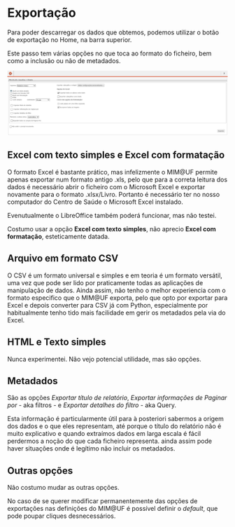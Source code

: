 # Exportação

Para poder descarregar os dados que obtemos, podemos utilizar o botão de exportação no Home, na barra superior.

Este passo tem várias opções no que toca ao formato do ficheiro, bem como a inclusão ou não de metadados.

![Menu de exportação do MIM@UF](images/Menu_Exportação.png)

## Excel com texto simples e Excel com formatação

O formato Excel é bastante prático, mas infelizmente o MIM@UF permite apenas exportar num formato antigo .xls, pelo que para a correta leitura dos dados é necessário abrir o ficheiro com o Microsoft Excel e exportar novamente para o formato .xlsx/Livro. Portanto é necessário ter no nosso computador do Centro de Saúde o Microsoft Excel instalado.

Evenutualmente o LibreOffice também poderá funcionar, mas não testei.

Costumo usar a opção **Excel com texto simples**, não aprecio **Excel com formatação**, esteticamente datada.

## Arquivo em formato CSV

O CSV é um formato universal e simples e em teoria é um formato versátil, uma vez que pode ser lido por praticamente todas as aplicações de manipulação de dados. Ainda assim, não tenho o melhor experiencia com o formato especifico que o MIM@UF exporta, pelo que opto por exportar para Excel e depois converter para CSV já com Python, especialmente por habitualmente tenho tido mais facilidade em gerir os metadados pela via do Excel.

## HTML e Texto simples

Nunca experimentei. Não vejo potencial utilidade, mas são opções.

## Metadados

São as opções *Exportar título de relatório*, *Exportar informações de Paginar por* - aka filtros - e *Exportar detalhes do filtro* - aka Query.

Esta informação é particularmente útil para à posteriori sabermos a origem dos dados e o que eles representam, até porque o título do relatório não é muito explicativo e quando extraímos dados em larga escala é fácil perdermos a noção do que cada ficheiro representa. ainda assim pode haver situações onde é legítimo não incluir os metadados.

## Outras opções

Não costumo mudar as outras opções.

No caso de se querer modificar permanentemente das opções de exportações nas definições do MIM@UF é possível definir o *default*, que pode poupar cliques desnecessários.